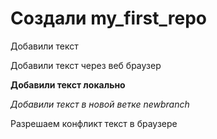 # Создали my_first_repo

Добавили текст

Добавили текст через веб браузер

__Добавили текст локально__

*Добавили текст в новой ветке newbranch*

Разрешаем конфликт текст в браузере
